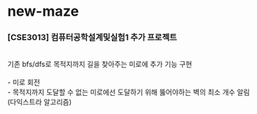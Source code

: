 # new-maze
### [CSE3013] 컴퓨터공학설계및실험1 추가 프로젝트 

<br>
기존 bfs/dfs로 목적지까지 길을 찾아주는 미로에 추가 기능 구현 <br> <br>
- 미로 회전 <br>
- 목적지까지 도달할 수 없는 미로에선 도달하기 위해 뚫어야하는 벽의 최소 개수 알림 (다익스트라 알고리즘)
